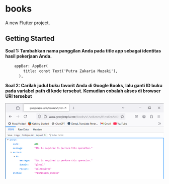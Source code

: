 # books

A new Flutter project.

## Getting Started

**Soal 1: Tambahkan nama panggilan Anda pada title app sebagai identitas hasil pekerjaan Anda.**
```
    appBar: AppBar(
        title: const Text('Putra Zakaria Muzaki'),
      ),
``` 

**Soal 2: Carilah judul buku favorit Anda di Google Books, lalu ganti ID buku pada variabel path di kode tersebut. Kemudian cobalah akses di browser URI tersebut**

![alt](assets/Soal2.png)

